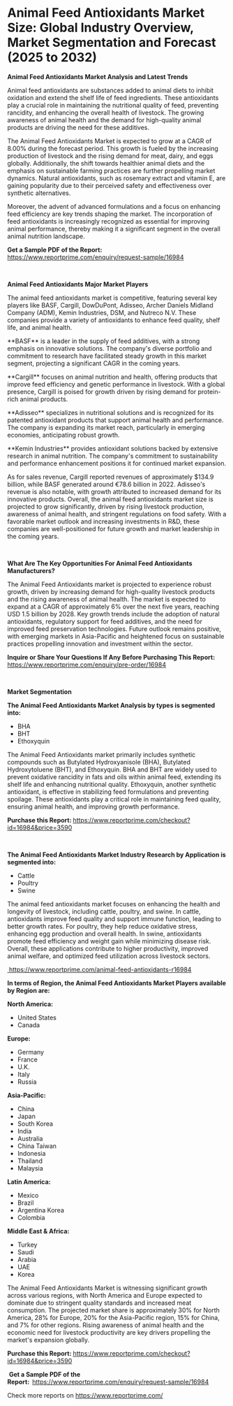 <p><h1>Animal Feed Antioxidants Market Size: Global Industry Overview, Market Segmentation and Forecast (2025 to 2032)</h1></p><p><strong>Animal Feed Antioxidants Market Analysis and Latest Trends</strong></p>
<p><p>Animal feed antioxidants are substances added to animal diets to inhibit oxidation and extend the shelf life of feed ingredients. These antioxidants play a crucial role in maintaining the nutritional quality of feed, preventing rancidity, and enhancing the overall health of livestock. The growing awareness of animal health and the demand for high-quality animal products are driving the need for these additives.</p><p>The Animal Feed Antioxidants Market is expected to grow at a CAGR of 8.00% during the forecast period. This growth is fueled by the increasing production of livestock and the rising demand for meat, dairy, and eggs globally. Additionally, the shift towards healthier animal diets and the emphasis on sustainable farming practices are further propelling market dynamics. Natural antioxidants, such as rosemary extract and vitamin E, are gaining popularity due to their perceived safety and effectiveness over synthetic alternatives.</p><p>Moreover, the advent of advanced formulations and a focus on enhancing feed efficiency are key trends shaping the market. The incorporation of feed antioxidants is increasingly recognized as essential for improving animal performance, thereby making it a significant segment in the overall animal nutrition landscape.</p></p>
<p><strong>Get a Sample PDF of the Report:&nbsp;</strong> <a href="https://www.reportprime.com/enquiry/request-sample/16984?utm_campaign=3199&utm_medium=2&utm_source=Github&utm_content=ia&utm_term=18032025&utm_id=animal-feed-antioxidants">https://www.reportprime.com/enquiry/request-sample/16984</a></p>
<p>&nbsp;</p>
<p><strong>Animal Feed Antioxidants Major Market Players</strong></p>
<p><p>The animal feed antioxidants market is competitive, featuring several key players like BASF, Cargill, DowDuPont, Adisseo, Archer Daniels Midland Company (ADM), Kemin Industries, DSM, and Nutreco N.V. These companies provide a variety of antioxidants to enhance feed quality, shelf life, and animal health.</p><p>**BASF** is a leader in the supply of feed additives, with a strong emphasis on innovative solutions. The company's diverse portfolio and commitment to research have facilitated steady growth in this market segment, projecting a significant CAGR in the coming years.</p><p>**Cargill** focuses on animal nutrition and health, offering products that improve feed efficiency and genetic performance in livestock. With a global presence, Cargill is poised for growth driven by rising demand for protein-rich animal products.</p><p>**Adisseo** specializes in nutritional solutions and is recognized for its patented antioxidant products that support animal health and performance. The company is expanding its market reach, particularly in emerging economies, anticipating robust growth.</p><p>**Kemin Industries** provides antioxidant solutions backed by extensive research in animal nutrition. The company's commitment to sustainability and performance enhancement positions it for continued market expansion.</p><p>As for sales revenue, Cargill reported revenues of approximately $134.9 billion, while BASF generated around €78.6 billion in 2022. Adisseo's revenue is also notable, with growth attributed to increased demand for its innovative products. Overall, the animal feed antioxidants market size is projected to grow significantly, driven by rising livestock production, awareness of animal health, and stringent regulations on food safety. With a favorable market outlook and increasing investments in R&D, these companies are well-positioned for future growth and market leadership in the coming years.</p></p>
<p>&nbsp;</p>
<p><strong>What Are The Key Opportunities For Animal Feed Antioxidants Manufacturers?</strong></p>
<p><p>The Animal Feed Antioxidants market is projected to experience robust growth, driven by increasing demand for high-quality livestock products and the rising awareness of animal health. The market is expected to expand at a CAGR of approximately 6% over the next five years, reaching USD 1.5 billion by 2028. Key growth trends include the adoption of natural antioxidants, regulatory support for feed additives, and the need for improved feed preservation technologies. Future outlook remains positive, with emerging markets in Asia-Pacific and heightened focus on sustainable practices propelling innovation and investment within the sector.</p></p>
<p><strong>Inquire or Share Your Questions If Any Before Purchasing This Report:</strong> <a href="https://www.reportprime.com/enquiry/pre-order/16984?utm_campaign=3199&utm_medium=2&utm_source=Github&utm_content=ia&utm_term=18032025&utm_id=animal-feed-antioxidants">https://www.reportprime.com/enquiry/pre-order/16984</a></p>
<p>&nbsp;</p>
<p><strong>Market Segmentation</strong></p>
<p><strong>The Animal Feed Antioxidants Market Analysis by types is segmented into:</strong></p>
<p><ul><li>BHA</li><li>BHT</li><li>Ethoxyquin</li></ul></p>
<p><p>The Animal Feed Antioxidants market primarily includes synthetic compounds such as Butylated Hydroxyanisole (BHA), Butylated Hydroxytoluene (BHT), and Ethoxyquin. BHA and BHT are widely used to prevent oxidative rancidity in fats and oils within animal feed, extending its shelf life and enhancing nutritional quality. Ethoxyquin, another synthetic antioxidant, is effective in stabilizing feed formulations and preventing spoilage. These antioxidants play a critical role in maintaining feed quality, ensuring animal health, and improving growth performance.</p></p>
<p><strong>Purchase this Report:&nbsp;</strong><a href="https://www.reportprime.com/checkout?id=16984&price=3590&utm_campaign=3199&utm_medium=2&utm_source=Github&utm_content=ia&utm_term=18032025&utm_id=animal-feed-antioxidants">https://www.reportprime.com/checkout?id=16984&price=3590</a></p>
<p>&nbsp;</p>
<p><strong>The Animal Feed Antioxidants Market Industry Research by Application is segmented into:</strong></p>
<p><ul><li>Cattle</li><li>Poultry</li><li>Swine</li></ul></p>
<p><p>The animal feed antioxidants market focuses on enhancing the health and longevity of livestock, including cattle, poultry, and swine. In cattle, antioxidants improve feed quality and support immune function, leading to better growth rates. For poultry, they help reduce oxidative stress, enhancing egg production and overall health. In swine, antioxidants promote feed efficiency and weight gain while minimizing disease risk. Overall, these applications contribute to higher productivity, improved animal welfare, and optimized feed utilization across livestock sectors.</p></p>
<p><a href="https://www.reportprime.com/animal-feed-antioxidants-r16984?utm_campaign=3199&utm_medium=2&utm_source=Github&utm_content=ia&utm_term=18032025&utm_id=animal-feed-antioxidants">&nbsp;https://www.reportprime.com/animal-feed-antioxidants-r16984</a></p>
<p><strong>In terms of Region, the Animal Feed Antioxidants Market Players available by Region are:</strong></p>
<p>
    <p> <strong> North America: </strong>
        <ul>
            <li>United States</li>
            <li>Canada</li>
        </ul>
        </p> 
    <p> <strong> Europe: </strong>
        <ul>
            <li>Germany</li>
            <li>France</li>
            <li>U.K.</li>
            <li>Italy</li>
            <li>Russia</li>
        </ul>
        </p> 
    <p> <strong> Asia-Pacific: </strong>
        <ul>
            <li>China</li>
            <li>Japan</li>
            <li>South Korea</li>
            <li>India</li>
            <li>Australia</li>
            <li>China Taiwan</li>
            <li>Indonesia</li>
            <li>Thailand</li>
            <li>Malaysia</li>
        </ul>
        </p> 
    <p> <strong> Latin America: </strong>
        <ul>
            <li>Mexico</li>
            <li>Brazil</li>
            <li>Argentina Korea</li>
            <li>Colombia</li>
        </ul>
        </p> 
    <p> <strong> Middle East & Africa: </strong>
        <ul>
            <li>Turkey</li>
            <li>Saudi</li>
            <li>Arabia</li>
            <li>UAE</li>
            <li>Korea</li>
        </ul>
    </p>
    </p>
<p><p>The Animal Feed Antioxidants Market is witnessing significant growth across various regions, with North America and Europe expected to dominate due to stringent quality standards and increased meat consumption. The projected market share is approximately 30% for North America, 28% for Europe, 20% for the Asia-Pacific region, 15% for China, and 7% for other regions. Rising awareness of animal health and the economic need for livestock productivity are key drivers propelling the market's expansion globally.</p></p>
<p><strong>Purchase this Report: </strong><a href="https://www.reportprime.com/checkout?id=16984&price=3590&utm_campaign=3199&utm_medium=2&utm_source=Github&utm_content=ia&utm_term=18032025&utm_id=animal-feed-antioxidants">https://www.reportprime.com/checkout?id=16984&price=3590</a></p>
<p>&nbsp;<strong>Get a Sample PDF of the Report:&nbsp;&nbsp;</strong><a href="https://www.reportprime.com/enquiry/request-sample/16984?utm_campaign=3199&utm_medium=2&utm_source=Github&utm_content=ia&utm_term=18032025&utm_id=animal-feed-antioxidants">https://www.reportprime.com/enquiry/request-sample/16984</a></p>
<p><strong></strong></p>
<p>Check more reports on <a href="https://www.reportprime.com/?utm_campaign=3199&utm_medium=2&utm_source=Github&utm_content=ia&utm_term=18032025&utm_id=animal-feed-antioxidants">https://www.reportprime.com/</a></p>